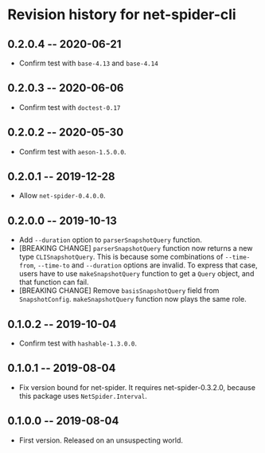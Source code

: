 # Revision history for net-spider-cli

## 0.2.0.4  -- 2020-06-21

* Confirm test with `base-4.13` and `base-4.14`

## 0.2.0.3  -- 2020-06-06

* Confirm test with `doctest-0.17`

## 0.2.0.2  -- 2020-05-30

* Confirm test with `aeson-1.5.0.0`.

## 0.2.0.1  -- 2019-12-28

* Allow `net-spider-0.4.0.0`.

## 0.2.0.0  -- 2019-10-13

* Add `--duration` option to `parserSnapshotQuery` function.
* [BREAKING CHANGE] `parserSnapshotQuery` function now returns a new type `CLISnapshotQuery`.
  This is because some combinations of `--time-from`, `--time-to` and `--duration` options
  are invalid. To express that case, users have to use `makeSnapshotQuery` function to get
  a `Query` object, and that function can fail.
* [BREAKING CHANGE] Remove `basisSnapshotQuery` field from `SnapshotConfig`.
  `makeSnapshotQuery` function now plays the same role.

## 0.1.0.2  -- 2019-10-04

* Confirm test with `hashable-1.3.0.0`.

## 0.1.0.1  -- 2019-08-04

* Fix version bound for net-spider. It requires net-spider-0.3.2.0,
  because this package uses `NetSpider.Interval`.

## 0.1.0.0  -- 2019-08-04

* First version. Released on an unsuspecting world.

